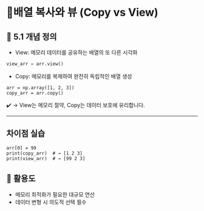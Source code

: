 # 🔸배열 복사와 뷰 (Copy vs View)

## 📌 5.1 개념 정의

-  View: 메모리 데이터를 공유하는 배열의 또 다른 시각화
  
```python
view_arr = arr.view()
```

-  Copy: 메모리를 복제하여 완전히 독립적인 배열 생성
  
```
arr = np.array([1, 2, 3])
copy_arr = arr.copy()
```

✔️ → View는 메모리 절약, Copy는 데이터 보호에 유리합니다.

---

## 차이점 실습
```
arr[0] = 99
print(copy_arr)  # → [1 2 3]
print(view_arr)  # → [99 2 3]
```

## 🚀 활용도
- 메모리 최적화가 필요한 대규모 연산
- 데이터 변형 시 의도적 선택 필수
